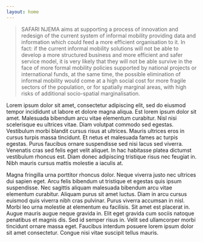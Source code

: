 ```yaml
---
layout: home
---
```

> SAFARI NJEMA aims at supporting a process of innovation and redesign of the current system of informal mobility providing data and information which could feed a more efficient organisation to it. In fact: if the current informal mobility solutions will not be able to develop a more structured business and more efficient and safer service model, it is very likely that they will not be able survive in the face of more formal mobility policies supported by national projects or international funds, at the same time, the possible elimination of informal mobility would come at a high social cost for more fragile sectors of the population, or for spatially marginal areas, with high risks of additional socio-spatial marginalisation.

Lorem ipsum dolor sit amet, consectetur adipiscing elit, sed do eiusmod tempor incididunt ut labore et dolore magna aliqua. Est lorem ipsum dolor sit amet. Malesuada bibendum arcu vitae elementum curabitur. Nisl nisi scelerisque eu ultrices vitae. Diam volutpat commodo sed egestas. Vestibulum morbi blandit cursus risus at ultrices. Mauris ultrices eros in cursus turpis massa tincidunt. Et netus et malesuada fames ac turpis egestas. Purus faucibus ornare suspendisse sed nisi lacus sed viverra. Venenatis cras sed felis eget velit aliquet. In hac habitasse platea dictumst vestibulum rhoncus est. Diam donec adipiscing tristique risus nec feugiat in. Nibh mauris cursus mattis molestie a iaculis at.

Magna fringilla urna porttitor rhoncus dolor. Neque viverra justo nec ultrices dui sapien eget. Arcu felis bibendum ut tristique et egestas quis ipsum suspendisse. Nec sagittis aliquam malesuada bibendum arcu vitae elementum curabitur. Aliquam purus sit amet luctus. Diam in arcu cursus euismod quis viverra nibh cras pulvinar. Purus viverra accumsan in nisl. Morbi leo urna molestie at elementum eu facilisis. Sit amet est placerat in. Augue mauris augue neque gravida in. Elit eget gravida cum sociis natoque penatibus et magnis dis. Sed id semper risus in. Velit sed ullamcorper morbi tincidunt ornare massa eget. Faucibus interdum posuere lorem ipsum dolor sit amet consectetur. Congue nisi vitae suscipit tellus mauris.

